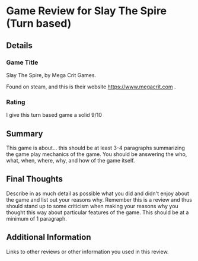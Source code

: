 # Game Review for Slay The Spire (Turn based)

## Details

### Game Title

Slay The Spire, by Mega Crit Games.

Found on steam, and this is their website https://www.megacrit.com .

### Rating

I give this turn based game a solid 9/10

## Summary

This game is about... this should be at least 3-4 paragraphs summarizing the
game play mechanics of the game. You should be answering the who, what,
when, where, why, and how of the game itself.

## Final Thoughts

Describe in as much detail as possible what you did and didn't enjoy about the
game and list out your reasons why. Remember this is a review and thus should
stand up to some criticism when making your reasons why you thought this way
about particular features of the game. This should be at a minimum of 1
paragraph.

## Additional Information

Links to other reviews or other information you used in this review.
